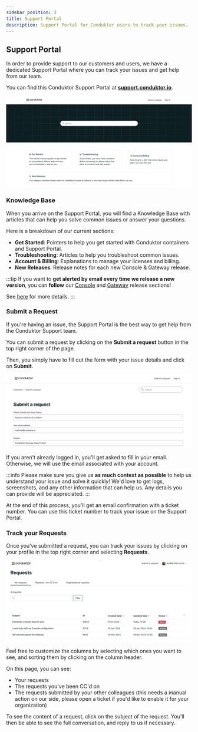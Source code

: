 ```yaml
---
sidebar_position: 3
title: Support Portal
description: Support Portal for Conduktor users to track your issues.
---
```


## Support Portal

In order to provide support to our customers and users, we have a dedicated Support Portal where you can track your issues and get help from our team.

You can find this Conduktor Support Portal at [**support.conduktor.io**](https://support.conduktor.io).

![Support Portal](assets/support-portal.png)

### Knowledge Base

When you arrive on the Support Portal, you will find a Knowledge Base with articles that can help you solve common issues or answer your questions.

Here is a breakdown of our current sections:
  - **Get Started**: Pointers to help you get started with Conduktor containers and Support Portal.
  - **Troubleshooting**: Articles to help you troubleshoot common issues.
  - **Account & Billing**: Explanations to manage your licenses and billing.
  - **New Releases**: Release notes for each new Console & Gateway release.

:::tip
If you want to **get alerted by email every time we release a new version**, you can **follow** our [Console](https://support.conduktor.io/hc/en-gb/sections/16400553827473-Conduktor-Console) and [Gateway](https://support.conduktor.io/hc/en-gb/sections/16400521075217-Conduktor-Gateway) release sections!

See [here](https://support.conduktor.io/hc/en-gb/articles/20131942687889-How-to-get-notified-when-there-is-a-new-version-of-Conduktor-Console-or-Gateway) for more details.
:::

### Submit a Request

If you're having an issue, the Support Portal is the best way to get help from the Conduktor Support team.

You can submit a request by clicking on the **Submit a request** button in the top right corner of the page.

Then, you simply have to fill out the form with your issue details and click on **Submit**.

![Submit a Request](assets/support-form.png)

If you aren't already logged in, you'll get asked to fill in your email. Otherwise, we will use the email associated with your account.

:::info
Please make sure you give us **as much context as possible** to help us understand your issue and solve it quickly! We'd love to get logs, screenshots, and any other information that can help us. Any details you can provide will be appreciated.
:::

At the end of this process, you'll get an email confirmation with a ticket number. You can use this ticket number to track your issue on the Support Portal.

### Track your Requests

Once you've submitted a request, you can track your issues by clicking on your profile in the top right corner and selecting **Requests**.

![List of requests](assets/support-requests.png)

Feel free to customize the columns by selecting which ones you want to see, and sorting them by clicking on the column header.

On this page, you can see:
  - Your requests
  - The requests you've been CC'd on
  - The requests submitted by your other colleagues (this needs a manual action on our side, please open a ticket if you'd like to enable it for your organization)

To see the content of a request, click on the subject of the request. You'll then be able to see the full conversation, and reply to us if necessary.

